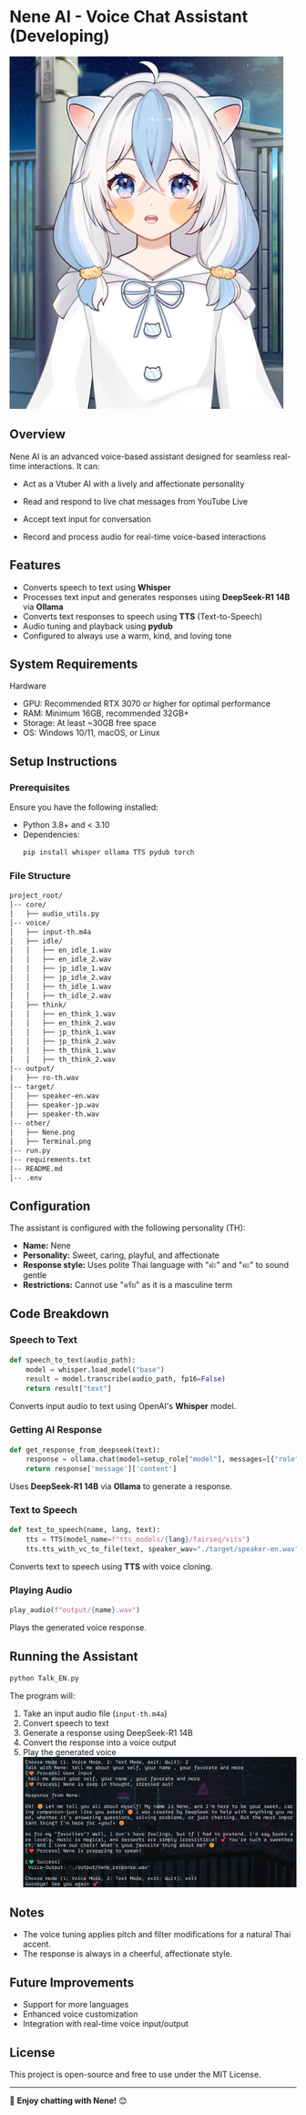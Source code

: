 # Nene AI - Voice Chat Assistant (Developing)
![Nene](/other/Nene.png)
## Overview

Nene AI is an advanced voice-based assistant designed for seamless real-time interactions. It can:

- Act as a Vtuber AI with a lively and affectionate personality

- Read and respond to live chat messages from YouTube Live

- Accept text input for conversation

- Record and process audio for real-time voice-based interactions

## Features
- Converts speech to text using **Whisper**
- Processes text input and generates responses using **DeepSeek-R1 14B** via **Ollama**
- Converts text responses to speech using **TTS** (Text-to-Speech)
- Audio tuning and playback using **pydub**
- Configured to always use a warm, kind, and loving tone

## System Requirements

Hardware

- GPU: Recommended RTX 3070 or higher for optimal performance
- RAM: Minimum 16GB, recommended 32GB+
- Storage: At least ~30GB free space
- OS: Windows 10/11, macOS, or Linux

## Setup Instructions
### Prerequisites
Ensure you have the following installed:
- Python 3.8+ and < 3.10
- Dependencies:
  ```bash
  pip install whisper ollama TTS pydub torch
  ```

### File Structure
```
project_root/
│-- core/
│   ├── audio_utils.py
│-- voice/
│   ├── input-th.m4a
│   ├── idle/
│   │   ├── en_idle_1.wav
│   │   ├── en_idle_2.wav
│   │   ├── jp_idle_1.wav
│   │   ├── jp_idle_2.wav
│   │   ├── th_idle_1.wav
│   │   ├── th_idle_2.wav
│   ├── think/
│   │   ├── en_think_1.wav
│   │   ├── en_think_2.wav
│   │   ├── jp_think_1.wav
│   │   ├── jp_think_2.wav
│   │   ├── th_think_1.wav
│   │   ├── th_think_2.wav
│-- output/
│   ├── ro-th.wav
│-- target/
│   ├── speaker-en.wav
│   ├── speaker-jp.wav
│   ├── speaker-th.wav
│-- other/
│   ├── Nene.png
│   ├── Terminal.png
│-- run.py
│-- requirements.txt
│-- README.md
│-- .env
```

## Configuration
The assistant is configured with the following personality (TH):
- **Name:** Nene
- **Personality:** Sweet, caring, playful, and affectionate
- **Response style:** Uses polite Thai language with "ค่ะ" and "คะ" to sound gentle
- **Restrictions:** Cannot use "ครับ" as it is a masculine term

## Code Breakdown

### Speech to Text
```python
def speech_to_text(audio_path):
    model = whisper.load_model("base")
    result = model.transcribe(audio_path, fp16=False)
    return result["text"]
```
Converts input audio to text using OpenAI's **Whisper** model.

### Getting AI Response
```python
def get_response_from_deepseek(text):
    response = ollama.chat(model=setup_role["model"], messages=[{"role": "system", "content": setup_role['setup-role']}, {"role": "user", "content": text}])
    return response['message']['content']
```
Uses **DeepSeek-R1 14B** via **Ollama** to generate a response.

### Text to Speech
```python
def text_to_speech(name, lang, text):
    tts = TTS(model_name=f"tts_models/{lang}/fairseq/vits")
    tts.tts_with_vc_to_file(text, speaker_wav="./target/speaker-en.wav", file_path=f"./output/{name}.wav")
```
Converts text to speech using **TTS** with voice cloning.

### Playing Audio
```python
play_audio(f"output/{name}.wav")
```
Plays the generated voice response.

## Running the Assistant
```python
python Talk_EN.py
```
The program will:
1. Take an input audio file (`input-th.m4a`)
2. Convert speech to text
3. Generate a response using DeepSeek-R1 14B
4. Convert the response into a voice output
5. Play the generated voice
![TerminalPreview](/other/Terminal.png)

## Notes
- The voice tuning applies pitch and filter modifications for a natural Thai accent.
- The response is always in a cheerful, affectionate style.

## Future Improvements
- Support for more languages
- Enhanced voice customization
- Integration with real-time voice input/output

## License
This project is open-source and free to use under the MIT License.

---
🎤 **Enjoy chatting with Nene!** 😊
````

